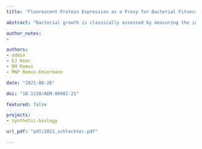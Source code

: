 ```yaml
---
title: "Fluorescent Protein Expression as a Proxy for Bacterial Fitness in a High-Throughput Assay"

abstract: "Bacterial growth is classically assessed by measuring the increases in optical density of pure cultures in shaken liquid media. Measuring growth using optical density has severe limitations when studying multistrain interactions, as it is not possible to measure the growth of individual strains within mixed cultures. Here, we demonstrated that constitutively expressed fluorescent proteins can be used to track the growth of individual strains in different liquid media. Fluorescence measurements were highly correlated with optical density measurements and cell counts. This allowed us to assess bacterial growth not only in pure cultures but also in mixed bacterial cultures and determine the impact of a competitor on a focal strain, thereby assessing relative fitness. Furthermore, we were able to track the growth of two different strains simultaneously by using fluorescent proteins with differential excitation and emission wavelengths. Bacterial densities measured by fluorescence yielded more consistent data between technical replicates than optical density measurements. Our setup employs fluorescence microplate readers that allow high throughput and replication."

author_notes:
- 

authors:
- admin
- EJ Kear
- DM Remus
- MNP Remus-Emsermann

date: "2021-08-26"

doi: "10.1128/AEM.00982-21"

featured: false

projects:
- synthetic-biology

url_pdf: "pdf/2021_schlechter.pdf"

---
```

